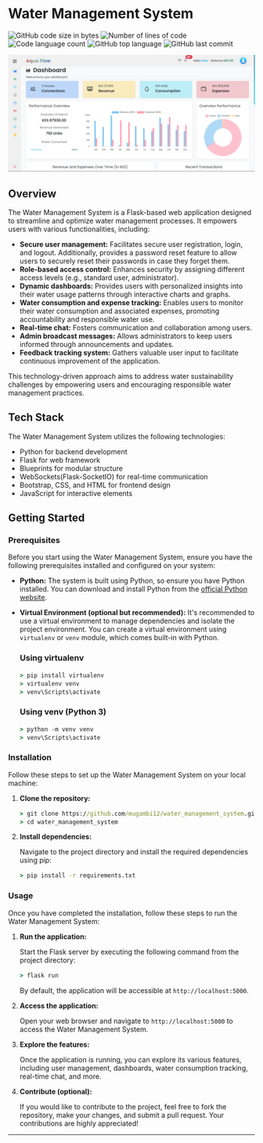 # Water Management System

![GitHub code size in bytes](https://img.shields.io/github/languages/code-size/mugambi12/water_management_system?color=blueviolet)
![Number of lines of code](https://img.shields.io/tokei/lines/github/mugambi12/water_management_system?color=blueviolet)
![Code language count](https://img.shields.io/github/languages/count/mugambi12/water_management_system?color=blue)
![GitHub top language](https://img.shields.io/github/languages/top/mugambi12/water_management_system?color=blue)
![GitHub last commit](https://img.shields.io/github/last-commit/mugambi12/water_management_system?color=brightgreen)

![Water Management System Demo](./app/frontend/static/images/readme/dashboard.png)

## Overview

The Water Management System is a Flask-based web application designed to streamline and optimize water management processes. It empowers users with various functionalities, including:

- **Secure user management:** Facilitates secure user registration, login, and logout. Additionally, provides a password reset feature to allow users to securely reset their passwords in case they forget them.
- **Role-based access control:** Enhances security by assigning different access levels (e.g., standard user, administrator).
- **Dynamic dashboards:** Provides users with personalized insights into their water usage patterns through interactive charts and graphs.
- **Water consumption and expense tracking:** Enables users to monitor their water consumption and associated expenses, promoting accountability and responsible water use.
- **Real-time chat:** Fosters communication and collaboration among users.
- **Admin broadcast messages:** Allows administrators to keep users informed through announcements and updates.
- **Feedback tracking system:** Gathers valuable user input to facilitate continuous improvement of the application.

This technology-driven approach aims to address water sustainability challenges by empowering users and encouraging responsible water management practices.

## Tech Stack

The Water Management System utilizes the following technologies:

- Python for backend development
- Flask for web framework
- Blueprints for modular structure
- WebSockets(Flask-SocketIO) for real-time communication
- Bootstrap, CSS, and HTML for frontend design
- JavaScript for interactive elements

## Getting Started

### Prerequisites

Before you start using the Water Management System, ensure you have the following prerequisites installed and configured on your system:

- **Python:** The system is built using Python, so ensure you have Python installed. You can download and install Python from the [official Python website](https://www.python.org/).

- **Virtual Environment (optional but recommended):** It's recommended to use a virtual environment to manage dependencies and isolate the project environment. You can create a virtual environment using `virtualenv` or `venv` module, which comes built-in with Python.

  ### Using virtualenv

  ```cmd
  > pip install virtualenv
  > virtualenv venv
  > venv\Scripts\activate
  ```

  ### Using venv (Python 3)

  ```cmd
  > python -m venv venv
  > venv\Scripts\activate
  ```

### Installation

Follow these steps to set up the Water Management System on your local machine:

1. **Clone the repository:**

   ```cmd
   > git clone https://github.com/mugambi12/water_management_system.git
   > cd water_management_system
   ```

2. **Install dependencies:**

   Navigate to the project directory and install the required dependencies using pip:

   ```cmd
   > pip install -r requirements.txt
   ```

### Usage

Once you have completed the installation, follow these steps to run the Water Management System:

1. **Run the application:**

   Start the Flask server by executing the following command from the project directory:

   ```cmd
   > flask run
   ```

   By default, the application will be accessible at `http://localhost:5000`.

2. **Access the application:**

   Open your web browser and navigate to `http://localhost:5000` to access the Water Management System.

3. **Explore the features:**

   Once the application is running, you can explore its various features, including user management, dashboards, water consumption tracking, real-time chat, and more.

4. **Contribute (optional):**

   If you would like to contribute to the project, feel free to fork the repository, make your changes, and submit a pull request. Your contributions are highly appreciated!

---
